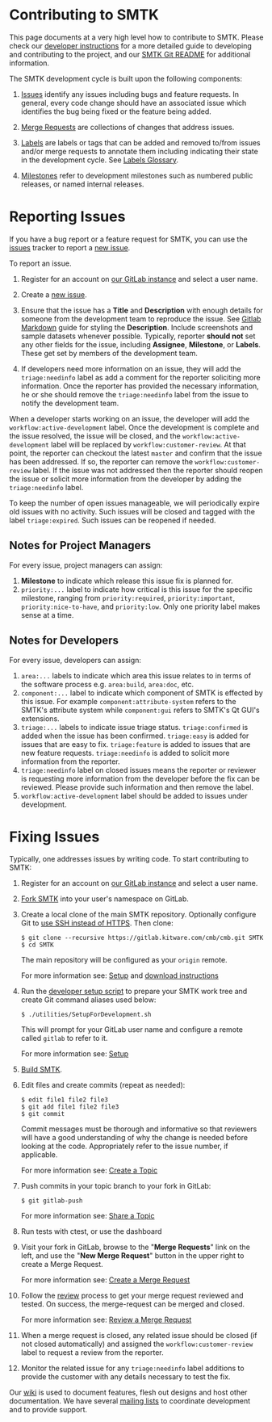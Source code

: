 Contributing to SMTK
========================

This page documents at a very high level how to contribute to SMTK.
Please check our [developer instructions][] for a more detailed guide to
developing and contributing to the project, and our [SMTK Git README][]
for additional information.

The SMTK development cycle is built upon the following components:

1. [Issues][] identify any issues including bugs and feature requests. In
   general, every code change should have an associated issue which identifies
   the bug being fixed or the feature being added.

2. [Merge Requests][] are collections of changes that address issues.

3. [Labels][] are labels or tags that can be added and removed to/from issues
   and/or merge requests to annotate them including indicating their state in
   the development cycle. See [Labels Glossary][].

4. [Milestones][] refer to development milestones such as numbered public
   releases, or named internal releases.

Reporting Issues
================

If you have a bug report or a feature request for SMTK, you can use the
[issues][] tracker to report a [new issue][].

To report an issue.

1.  Register for an account on [our GitLab instance][GitLab Access]  and select a user name.

2. Create a [new issue][].

3. Ensure that the  issue has a **Title** and **Description**
   with enough details for someone from the development team to reproduce the
   issue. See [Gitlab Markdown] guide for styling the **Description**. Include
   screenshots and sample datasets whenever possible. Typically, reporter
   **should not** set any other fields for the issue, including
   **Assignee**, **Milestone**, or **Labels**. These get set by members of the
   development team.
   
4. If developers need more information on an issue, they will add the
   `triage:needinfo` label as add a comment for the reporter soliciting more
   information. Once the reporter has provided the necessary information, he or she
   should remove the `triage:needinfo` label from the issue to notify the
   development team.

When a developer starts working on an issue, the developer will add the
`workflow:active-development` label. Once the development is complete and the issue
resolved, the issue will be closed, and the `workflow:active-development` label
will be replaced by `workflow:customer-review`. At that point, the reporter can
checkout the latest `master` and confirm that the issue has been addressed. If so,
the reporter can remove the `workflow:customer-review` label. If the issue was not
addressed then the reporter should reopen the issue or solicit more information
from the developer by adding the `triage:needinfo` label.

To keep the number of open issues manageable, we will periodically expire old issues
with no activity. Such issues will be closed and tagged with the label
`triage:expired`. Such issues can be reopened if needed.

Notes for Project Managers
--------------------------

For every issue, project managers can assign:

1. **Milestone** to indicate which release this issue fix is planned for.
2. `priority:...` label to indicate how critical is this issue for the specific
   milestone, ranging from `priority:required`, `priority:important`,
   `priority:nice-to-have`, and `priority:low`. Only one priority label makes
   sense at a time.

Notes for Developers
--------------------

For every issue, developers can assign:

1. `area:...` labels to indicate which area this issue relates to in terms of the software process e.g. `area:build`,
   `area:doc`, etc.
2. `component:...` label to indicate which component of SMTK is effected by  this issue. For example `component:attribute-system` refers to the SMTK's attribute system while `component:gui` refers to SMTK's Qt GUI's extensions.
3. `triage:...` labels to indicate issue triage status. `triage:confirmed` is added
    when the issue has been confirmed. `triage:easy` is added for issues that are
    easy to fix. `triage:feature` is added to issues that are new feature requests.
    `triage:needinfo` is added to solicit more information from the reporter.
4. `triage:needinfo` label on closed issues means the reporter or reviewer is
    requesting more information from the developer before the fix can be reviewed.
    Please provide such information and then remove the label.
5. `workflow:active-development` label should be added to issues under development.


Fixing Issues
=============

Typically, one addresses issues by writing code. To start contributing to SMTK:

1.  Register for an account on [our GitLab instance][GitLab Access]  and select a user name.

2.  [Fork SMTK][] into your user's namespace on GitLab.

3.  Create a local clone of the main SMTK repository. Optionally configure
    Git to [use SSH instead of HTTPS][].
    Then clone:

        $ git clone --recursive https://gitlab.kitware.com/cmb/cmb.git SMTK
        $ cd SMTK
    The main repository will be configured as your `origin` remote.

    For more information see: [Setup][] and [download instructions][]

4.  Run the [developer setup script][] to prepare your SMTK work
    tree and create Git command aliases used below:

        $ ./utilities/SetupForDevelopment.sh
    This will prompt for your GitLab user name and configure a remote
    called `gitlab` to refer to it. 

    For more information see: [Setup][]

5.  [Build SMTK].

6.  Edit files and create commits (repeat as needed):

        $ edit file1 file2 file3
        $ git add file1 file2 file3
        $ git commit

    Commit messages must be thorough and informative so that
    reviewers will have a good understanding of why the change is
    needed before looking at the code. Appropriately refer to the issue
    number, if applicable.

    For more information see: [Create a Topic][]

7.  Push commits in your topic branch to your fork in GitLab:

        $ git gitlab-push

    For more information see: [Share a Topic][]

8.  Run tests with ctest, or use the dashboard

9.  Visit your fork in GitLab, browse to the "**Merge Requests**" link on the
    left, and use the "**New Merge Request**" button in the upper right to
    create a Merge Request.

    For more information see: [Create a Merge Request][]

8.  Follow the [review][] process to get your merge request reviewed and tested.
    On success, the merge-request can be merged and closed.

    For more information see: [Review a Merge Request][]

9.  When a merge request is closed, any related issue should be closed (if not
    closed automatically) and assigned the `workflow:customer-review` label to
    request a review from the reporter.

10. Monitor the related issue for any `triage:needinfo` label additions to provide
    the customer with any details necessary to test the fix.

Our [wiki][] is used to document features, flesh out designs and host other
documentation. We have several [mailing lists][] to coordinate development and
to provide support.

[SMTK Git README]: doc/dev/README.md
[developer instructions]: doc/dev/develop.md
[GitLab Access]: https://gitlab.kitware.com/users/sign_in
[Fork SMTK]: https://gitlab.kitware.com/cmb/smtk/forks/new
[use SSH instead of HTTPS]: doc/dev/download.md#use-ssh-instead-of-https
[download instructions]: doc/dev/download.md#clone
[developer setup script]: Utilities/SetupForDevelopment.sh
[Setup]: doc/dev/develop.md#Setup
[Build SMTK]: doc/dev/build.md
[Create a Topic]: doc/dev/develop.md#create-a-topic
[Share a Topic]: doc/dev/develop.md#share-a-topic
[Create a Merge Request]: doc/dev/develop.md#create-a-merge-request
[Review a Merge Request]: doc/dev/develop.md#review-a-merge-request
[review]: doc/dev/develop.md#review-a-merge-request
[Issues]: https://gitlab.kitware.com/cmb/smtk/issues
[Merge Requests]: https://gitlab.kitware.com/cmb/smtk/merge_requests
[Labels]: https://gitlab.kitware.com/cmb/smtk/labels
[Milestones]: https://gitlab.kitware.com/cmb/smtk/milestones
[Wiki]: https://gitlab.kitware.com/cmb/smtk/wikis/pages
[Mailing Lists]: http://www.computationalmodelbuilder.org/mailinglist/
[Gitlab Markdown]: https://gitlab.kitware.com/help/user/markdown.md
[new issue]: https://gitlab.kitware.com/cmb/smtk/issues/new
[Labels Glossary]: doc/dev/labels.md
